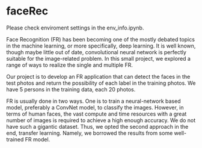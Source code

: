 # faceRec

Please check enviroment settings in the env_info.ipynb.


Face Recognition (FR) has been becoming one of the mostly debated topics in the machine learning, or more specifically, deep learning. It is well known, though maybe little out of date, convolutional neural network is perfectly suitable for the image-related problem. In this small project, we explored a range of ways to realize the single and multiple FR.

Our project is to develop an FR application that can detect the faces in the test photos and return the possibility of each label in the training photos. We have 5 persons in the training data, each 20 photos.

FR is usually done in two ways. One is to train a neural-network based model, preferably a ConvNet model, to classify the images. However, in terms of human faces, the vast compute and time resources with a great number of images is required to achieve a high enough accuracy. We do not have such a gigantic dataset. Thus, we opted the second approach in the end, transfer learning. Namely, we borrowed the results from some well-trained FR model.
